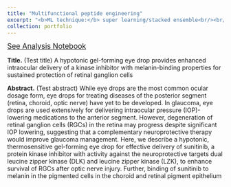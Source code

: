 ```yaml
---
title: "Multifunctional peptide engineering"
excerpt: "<b>ML technique:</b> super learning/stacked ensemble<br/><br/><img src='/images/500x300.png'><br/><i>Journal (2023)</i>"
collection: portfolio
---
```


<a class="btn btn-primary" href="https://rtchou.github.io/multifunctional-peptide-engineering" target="_blank" role="button"><span style="font-size: 120%">See Analysis Notebook</span></a>

**Title.** (Test title) A hypotonic gel-forming eye drop provides enhanced intraocular delivery of a kinase inhibitor with melanin-binding properties for sustained protection of retinal ganglion cells

**Abstract.** (Test abstract) While eye drops are the most common ocular dosage form, eye drops for treating diseases of the posterior segment (retina, choroid, optic nerve) have yet to be developed. In glaucoma, eye drops are used extensively for delivering intraocular pressure (IOP)-lowering medications to the anterior segment. However, degeneration of retinal ganglion cells (RGCs) in the retina may progress despite significant IOP lowering, suggesting that a complementary neuroprotective therapy would improve glaucoma management. Here, we describe a hypotonic, thermosensitive gel-forming eye drop for effective delivery of sunitinib, a protein kinase inhibitor with activity against the neuroprotective targets dual leucine zipper kinase (DLK) and leucine zipper kinase (LZK), to enhance survival of RGCs after optic nerve injury. Further, binding of sunitinib to melanin in the pigmented cells in the choroid and retinal pigment epithelium 
